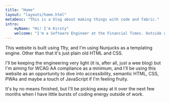 ```yaml
---
title: "Home"
layout: "layouts/home.html"
metaDesc: "This is a blog about making things with code and fabric."
intro:
    myName: "Hi! I'm Kirsty"
    welcome: "I'm a Software Engineer at the Financial Times. Outside of that I knit *a lot*, and build pointless little things on the web to entertain myself."
---
```


This website is built using 11ty, and I'm using Nunjucks as a templating engine. Other than that it's just plain old HTML and CSS.

I'll be keeping the engineering very light (it is, after all, just a wee blog) but I'm aiming for WCAG AA compliance as a minimum, and I'll be using this website as an opportunity to dive into accessibility, semantic HTML, CSS, PWAs and maybe a touch of JavaScript if I'm feeling fruity.

It's by no means finished, but I'll be picking away at it over the next few months when I have little bursts of coding energy outside of work.
